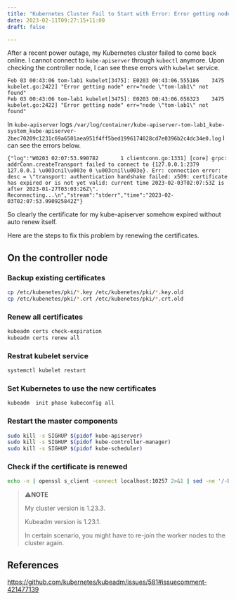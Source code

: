 ```yaml
---
title: "Kubernetes Cluster Fail to Start with Error: Error getting node"
date: 2023-02-11T09:27:15+11:00
draft: false

---
```


After a recent power outage, my Kubernetes cluster failed to come back online. I cannot connect to `kube-apiserver` through `kubectl` anymore. Upon checking the controller node, I can see these errors with `kubelet` service.

```log
Feb 03 00:43:06 tom-lab1 kubelet[3475]: E0203 00:43:06.555186    3475 kubelet.go:2422] "Error getting node" err="node \"tom-lab1\" not found"
Feb 03 00:43:06 tom-lab1 kubelet[3475]: E0203 00:43:06.656323    3475 kubelet.go:2422] "Error getting node" err="node \"tom-lab1\" not found"
```

In `kube-apiserver` logs `/var/log/container/kube-apiserver-tom-lab1_kube-system_kube-apiserver-2bec70209c1231c69a6501aea951f4ff5bed1996174028cd7e0396b2c4dc34e0.log` I can see the errors below.
```log
{"log":"W0203 02:07:53.990782       1 clientconn.go:1331] [core] grpc: addrConn.createTransport failed to connect to {127.0.0.1:2379 127.0.0.1 \u003cnil\u003e 0 \u003cnil\u003e}. Err: connection error: desc = \"transport: authentication handshake failed: x509: certificate has expired or is not yet valid: current time 2023-02-03T02:07:53Z is after 2023-01-27T03:03:26Z\". Reconnecting...\n","stream":"stderr","time":"2023-02-03T02:07:53.990925842Z"}
```

So clearly the certificate for my kube-apiserver somehow expired without auto renew itself.

Here are the steps to fix this problem by renewing the certificates.
## On the controller node

### Backup existing certificates
```bash
cp /etc/kubenetes/pki/*.key /etc/kubenetes/pki/*.key.old
cp /etc/kubenetes/pki/*.crt /etc/kubenetes/pki/*.crt.old
```
### Renew all certificates
```bash
kubeadm certs check-expiration
kubeadm certs renew all
```
### Restrat kubelet service
```bash
systemctl kubelet restart
```
### Set Kubernetes to use the new certificates
```bash
kubeadm  init phase kubeconfig all
```
### Restart the master components
```bash
sudo kill -s SIGHUP $(pidof kube-apiserver)
sudo kill -s SIGHUP $(pidof kube-controller-manager)
sudo kill -s SIGHUP $(pidof kube-scheduler)
```
### Check if the certificate is renewed
```bash
echo -n | openssl s_client -connect localhost:10257 2>&1 | sed -ne '/-BEGIN CERTIFICATE-/,/-END CERTIFICATE-/p' | openssl x509 -text -noout | grep Not
```

> ⚠️**NOTE**
> 
> My cluster version is 1.23.3.
> 
> Kubeadm version is 1.23.1.
> 
> In certain scenario, you might have to re-join the worker nodes to the cluster again. 


## References
https://github.com/kubernetes/kubeadm/issues/581#issuecomment-421477139
